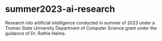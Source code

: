 # summer2023-ai-research
Research into artificial intelligence conducted in summer of 2023 under a Truman State University Department of Computer Science grant under the guidance of Dr. Ruthie Halma.
